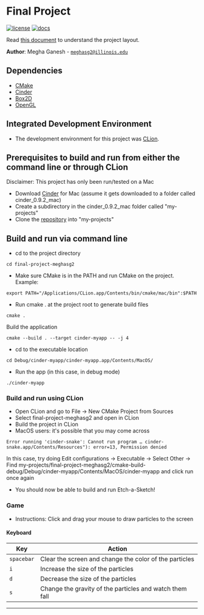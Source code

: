 # Final Project

[![license](https://img.shields.io/badge/license-MIT-green)](LICENSE)
[![docs](https://img.shields.io/badge/docs-yes-brightgreen)](docs/README.md)

Read [this document](https://cliutils.gitlab.io/modern-cmake/chapters/basics/structure.html) to understand the project
layout.

**Author**: Megha Ganesh - [`meghasg2@illinois.edu`](mailto:meghasg2@illinois.edu)

## Dependencies
  - [CMake](https://cmake.org/)
  - [Cinder](https://libcinder.org/)
  - [Box2D](https://box2d.org/)
  - [OpenGL](https://libcinder.org/docs/guides/opengl/index.html)

## Integrated Development Environment
- The development environment for this project was [CLion](https://www.jetbrains.com/help/clion/quick-tutorial-on-configuring-clion-on-macos.html). 

## Prerequisites to build and run from either the command line or through CLion
Disclaimer: This project has only been run/tested on a Mac 
- Download [Cinder](https://libcinder.org/download) for Mac (assume it gets downloaded to a folder called cinder_0.9.2_mac)
- Create a subdirectory in the cinder_0.9.2_mac folder called "my-projects" 
- Clone the [repository](https://github.com/CS126SP20/final-project-meghasg2) into "my-projects"

## Build and run via command line
- cd to the project directory 
```console
cd final-project-meghasg2
```
- Make sure CMake is in the PATH and run CMake on the project. Example:
```console
export PATH="/Applications/CLion.app/Contents/bin/cmake/mac/bin":$PATH
```
- Run cmake . at the project root to generate build files 
```console
cmake . 
```
Build the application
```console
cmake --build . --target cinder-myapp -- -j 4
```
- cd to the executable location 
```console
cd Debug/cinder-myapp/cinder-myapp.app/Contents/MacOS/
```
- Run the app (in this case, in debug mode) 
```console
./cinder-myapp
```

### Build and run using CLion
- Open CLion and go to File -> New CMake Project from Sources 
- Select final-project-meghasg2 and open in CLion
- Build the project in CLion
- MacOS users: it's possible that you may come across 
```
Error running 'cinder-snake': Cannot run program … cinder-snake.app/Contents/Resources"): error=13, Permission denied
```
In this case, try doing Edit configurations -> Executable -> Select Other -> Find my-projects/final-project-meghasg2/cmake-build-debug/Debug/cinder-myapp/Contents/MacOS/cinder-myapp and click run once again
- You should now be able to build and run Etch-a-Sketch! 

### Game
  - Instructions: 
  Click and drag your mouse to draw particles to the screen 

#### Keyboard

| Key        | Action                                                      |
|------------|-------------------------------------------------------------|
| `spacebar` | Clear the screen and change the color of the particles      |
| `i`        | Increase the size of the particles                          |
| `d`        | Decrease the size of the particles                          |
| `s`        | Change the gravity of the particles and watch them fall     | 

---

